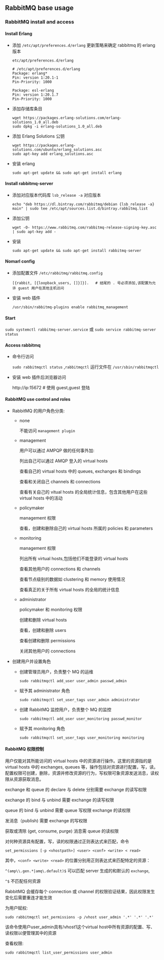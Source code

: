 ## RabbitMQ base usage 

### RabbitMQ install and access

#### Install Erlang

* 添加 `/etc/apt/preferences.d/erlang` 更新策略来确定 rabbitmq 的 erlang 版本

  `etc/apt/preferences.d/erlang`

  ```
  # /etc/apt/preferences.d/erlang
  Package: erlang*
  Pin: version 1:20.1-1
  Pin-Priority: 1000
  
  Package: esl-erlang
  Pin: version 1:20.1.7
  Pin-Priority: 1000
  ```

* 添加存储库条目

  ```
  wget https://packages.erlang-solutions.com/erlang-solutions_1.0_all.deb
  sudo dpkg -i erlang-solutions_1.0_all.deb
  ```

* 添加 Erlang Solutions 公钥

  ```
  wget https://packages.erlang-solutions.com/ubuntu/erlang_solutions.asc
  sudo apt-key add erlang_solutions.asc
  ```

* 安装 erlang

  ```
  sudo apt-get update && sudo apt-get install erlang
  ```

#### Install rabbitmq-server

* 添加对应版本代码库 `lsb_release -a` 对应版本

  ```shell
  echo "deb https://dl.bintray.com/rabbitmq/debian {lsb_release -a} main" | sudo tee /etc/apt/sources.list.d/bintray.rabbitmq.list
  ```

* 添加公钥

  ```shell
  wget -O- https://www.rabbitmq.com/rabbitmq-release-signing-key.asc | sudo apt-key add -
  ```

* 安装

  ```shell
  sudo apt-get update && sudo apt-get install rabbitmq-server
  ```

#### Nomarl config

* 添加配置文件 `/etc/rabbitmq/rabbitmq.config`

  ```
  [{rabbit, [{loopback_users, []}]}].   # 结尾的 . 号必须添加,该配置为允许 guest 用户在其他主机访问
  ```

* 安装 web 插件

  `/usr/sbin/rabbitmq-plugins enable rabbitmq_management`

#### Start

`sudo systemctl rabbitmq-server.service` 或 `sudo service rabbitmq-server status`

#### Access rabbitmq

* 命令行访问

  `sudo rabbitmqctl status` ,`rabbitmqctl` 运行文件在 `/usr/sbin/rabbitmqctl`

* 安装 web 插件后浏览器访问

  http://ip:15672 			# 使用 guest,guest 登陆

#### RabbitMQ use control and roles

* RabbitMQ 的用户角色分类:

  * none

    不能访问 `management plugin`

  * management

    用户可以通过 AMPQP 做的任何事外加:

    列出自己可以通过 AMQP 登入的 virtual hosts

    查看自己的 virtual hosts 中的 queues, exchanges 和 bindings

    查看和关闭自己 channels 和 connections

    查看有关自己的 vitual hosts 的全局统计信息，包含其他用户在这些 virtual hosts 中的活动

  * policymaker

    management 权限

    查看，创建和删除自己的 virtual hosts 所属的 policies 和 parameters

  * monitoring

    management 权限

    列出所有 virtual hosts,包括他们不能登录的 virtual hosts

    查看其他用户的 connections 和 channels

    查看节点级别的数据如 clustering 和 memory 使用情况

    查看真正的关于所有 virtual hosts 的全局的统计信息

  * administrator

    policymaker 和 monitoring  权限

    创建和删除 virtual hosts

    查看，创建和删除 users

    查看创建和删除 permissions

    关闭其他用户的 connections

* 创建用户并设置角色

  * 创建管理员用户，负责整个 MQ 的运维

    `sudo rabbitmqctl add_user user_admin passwd_admin`

  * 赋予其 administrator 角色

    `sudo rabbitmqctl set_user_tags user_admin administrator`

  * 创建 RabbitMQ 监控用户，负责整个 MQ 的监控

    `sudo rabbitmqctl add_user user_monitoring passwd_monitor`

  * 赋予其 monitoring 角色

    `sudo rabbitmqctl set_user_tags user_monitoring monitoring`

#### RabbitMQ 权限控制

用户仅能对其所能访问的 virtual hosts 中的资源进行操作。这里的资源指的是 virtual hosts 中的 exchanges, queues 等，操作包括对资源进行配置，写，读。配置权限可创建，删除，资源并修改资源的行为，写权限可象资源发送消息，读权限从资源获取消息。

exchange 和 queue 的 declare 与 delete 分别需要 exchange 的读写权限

exchange 的 bind 与 unbind 需要 exchange 的读写权限

queue 的 bind 与 unbind 需要 queue 写权限 exchange 的读权限

发消息（publish)  需要 exchange 的写权限

获取或清除 (get, consume, purge) 消息需 queue 的读权限

对何种资源具有配置，写，读的权限通过正则表达式来匹配，命令

`set_permissions [-p <vhostpath>] <user> <conf> <write> < read>`

其中，`<conf> <write> <read>` 的位置分别用正则表达式来匹配特定的资源：

`^(amp\\.gen.*|amq\.default)$` 可以匹配 server 生成的和默认的 `exchange`,

`^$` 不匹配任何资源

RabbitMQ 会缓存每个 connection 或 channel 的权限验证结果，因此权限发生变化后需要重连才能生效

为用户赋权:

`sudo rabbitmqctl set_permissions -p /vhost user_admin '.*' '.*' '.*'`

该命令使用户user_admin具有/vhost1这个virtual host中所有资源的配置、写、读权限以便管理其中的资源 

查看权限:

`sudo rabbitmqctl list_user_permissions user_admin`

